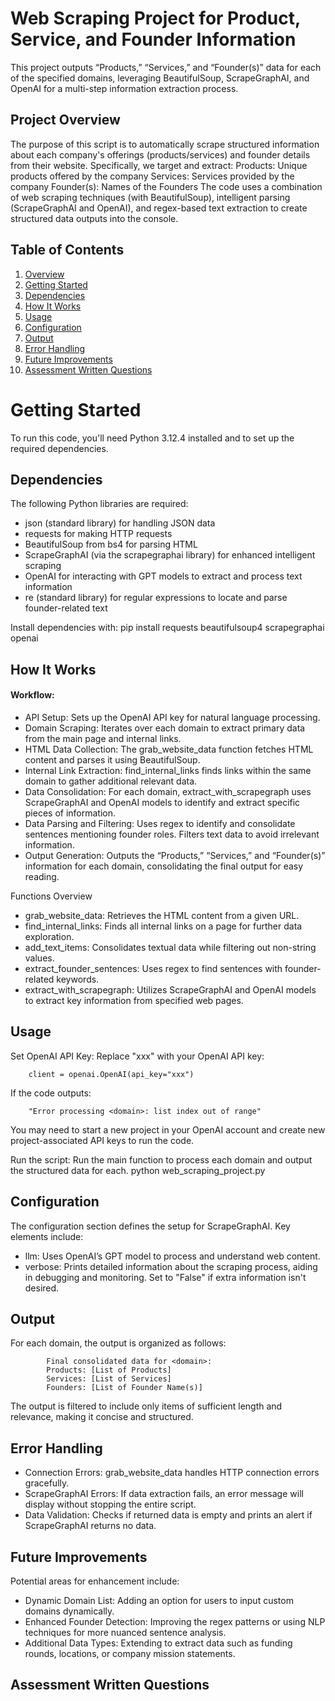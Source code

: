 # Web Scraping Project for Product, Service, and Founder Information

This project outputs “Products,” “Services,” and “Founder(s)” data for each of the specified domains, leveraging BeautifulSoup, ScrapeGraphAI, and OpenAI for a multi-step information extraction process.

## Project Overview

The purpose of this script is to automatically scrape structured information about each company's offerings (products/services) and founder details from their website. Specifically, we target and extract:
Products: Unique products offered by the company
Services: Services provided by the company
Founder(s): Names of the Founders
The code uses a combination of web scraping techniques (with BeautifulSoup), intelligent parsing (ScrapeGraphAI and OpenAI), and regex-based text extraction to create structured data outputs into the console.

## Table of Contents

1. [Overview](#overview)
2. [Getting Started](#getting-started)
3. [Dependencies](#dependencies)
4. [How It Works](#how-it-works) 
5. [Usage](#usage)
6. [Configuration](#configuration)
7. [Output](#output)
8. [Error Handling](#error-handling)
9. [Future Improvements](#future-improvements)
10. [Assessment Written Questions](#assessment-written-questions)

# Getting Started

To run this code, you'll need Python 3.12.4 installed and to set up the required dependencies.

## Dependencies
The following Python libraries are required:

- json (standard library) for handling JSON data
- requests for making HTTP requests
- BeautifulSoup from bs4 for parsing HTML
- ScrapeGraphAI (via the scrapegraphai library) for enhanced intelligent scraping
- OpenAI for interacting with GPT models to extract and process text information
- re (standard library) for regular expressions to locate and parse founder-related text

Install dependencies with:
            pip install requests beautifulsoup4 scrapegraphai openai

## How It Works

#### Workflow:
- API Setup: Sets up the OpenAI API key for natural language processing.
- Domain Scraping: Iterates over each domain to extract primary data from the main page and internal links.
- HTML Data Collection: The grab_website_data function fetches HTML content and parses it using BeautifulSoup.
- Internal Link Extraction: find_internal_links finds links within the same domain to gather additional relevant data.
- Data Consolidation: For each domain, extract_with_scrapegraph uses ScrapeGraphAI and OpenAI models to identify and extract specific pieces of information.
- Data Parsing and Filtering: Uses regex to identify and consolidate sentences mentioning founder roles. Filters text data to avoid irrelevant information.
- Output Generation: Outputs the “Products,” “Services,” and “Founder(s)” information for each domain, consolidating the final output for easy reading.

Functions Overview

- grab_website_data: Retrieves the HTML content from a given URL.
- find_internal_links: Finds all internal links on a page for further data exploration.
- add_text_items: Consolidates textual data while filtering out non-string values.
- extract_founder_sentences: Uses regex to find sentences with founder-related keywords.
- extract_with_scrapegraph: Utilizes ScrapeGraphAI and OpenAI models to extract key information from specified web pages.

## Usage

Set OpenAI API Key: Replace "xxx" with your OpenAI API key:

        client = openai.OpenAI(api_key="xxx")

If the code outputs: 

        "Error processing <domain>: list index out of range"

You may need to start a new project in your OpenAI account and create new project-associated API keys to run the code. 

Run the script: Run the main function to process each domain and output the structured data for each.
python web_scraping_project.py

## Configuration

The configuration section defines the setup for ScrapeGraphAI. Key elements include:

- llm: Uses OpenAI’s GPT model to process and understand web content.
- verbose: Prints detailed information about the scraping process, aiding in debugging and monitoring. Set to "False" if extra information isn't desired.

## Output

For each domain, the output is organized as follows:

            Final consolidated data for <domain>:
            Products: [List of Products]
            Services: [List of Services]
            Founders: [List of Founder Name(s)]

The output is filtered to include only items of sufficient length and relevance, making it concise and structured.

## Error Handling

- Connection Errors: grab_website_data handles HTTP connection errors gracefully.
- ScrapeGraphAI Errors: If data extraction fails, an error message will display without stopping the entire script.
- Data Validation: Checks if returned data is empty and prints an alert if ScrapeGraphAI returns no data.

## Future Improvements

Potential areas for enhancement include:
- Dynamic Domain List: Adding an option for users to input custom domains dynamically.
- Enhanced Founder Detection: Improving the regex patterns or using NLP techniques for more nuanced sentence analysis.
- Additional Data Types: Extending to extract data such as funding rounds, locations, or company mission statements.

## Assessment Written Questions

